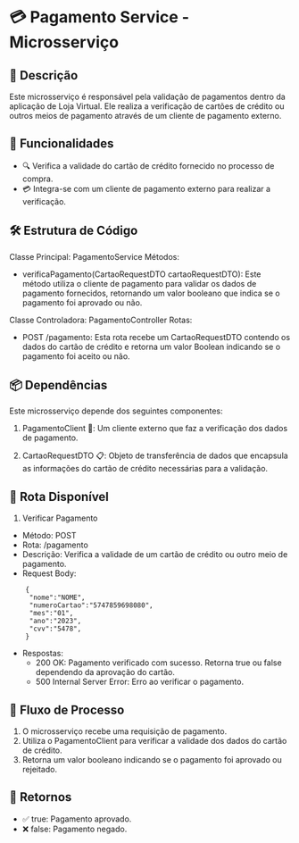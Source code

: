 # 💳 Pagamento Service - Microsserviço
## 📄 Descrição
Este microsserviço é responsável pela validação de pagamentos dentro da aplicação de Loja Virtual. Ele realiza a verificação de cartões de crédito ou outros meios de pagamento através de um cliente de pagamento externo.

## 🔧 Funcionalidades
* 🔍 Verifica a validade do cartão de crédito fornecido no processo de compra.
* 💳 Integra-se com um cliente de pagamento externo para realizar a verificação.
## 🛠️ Estrutura de Código
Classe Principal: PagamentoService
Métodos:
* verificaPagamento(CartaoRequestDTO cartaoRequestDTO): Este método utiliza o cliente de pagamento para validar os dados de pagamento fornecidos, retornando um valor booleano que indica se o pagamento foi aprovado ou não.

Classe Controladora: PagamentoController
Rotas:
* POST /pagamento: Esta rota recebe um CartaoRequestDTO contendo os dados do cartão de crédito e retorna um valor Boolean indicando se o pagamento foi aceito ou não.
## 📦 Dependências
Este microsserviço depende dos seguintes componentes:

1. PagamentoClient 🧩: Um cliente externo que faz a verificação dos dados de pagamento.

2. CartaoRequestDTO 📋: Objeto de transferência de dados que encapsula as informações do cartão de crédito necessárias para a validação.

## 📜 Rota Disponível
1. Verificar Pagamento
* Método: POST
* Rota: /pagamento
* Descrição: Verifica a validade de um cartão de crédito ou outro meio de pagamento.
* Request Body:
```
    {
     "nome":"NOME",
     "numeroCartao":"5747859698080",
	 "mes":"01",
	 "ano":"2023",
	 "cvv":"5478",
    }
```
* Respostas:
   * 200 OK: Pagamento verificado com sucesso. Retorna true ou false dependendo da aprovação do cartão.
   * 500 Internal Server Error: Erro ao verificar o pagamento.

## 🔄 Fluxo de Processo
1. O microsserviço recebe uma requisição de pagamento.
2. Utiliza o PagamentoClient para verificar a validade dos dados do cartão de crédito.
3. Retorna um valor booleano indicando se o pagamento foi aprovado ou rejeitado.
## 🔄 Retornos
* ✅ true: Pagamento aprovado.
* ❌ false: Pagamento negado.